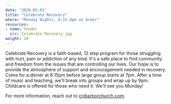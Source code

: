 ```yaml
---
date: "2020-03-01"
title: "Celebrate Recovery"
where: "Monday Nights, 6:15-9pm at Arbor"
resources:
- name: header
  src: Celebrate Recovery.jpg
weight: 20
---
```


Celebrate Recovery is a faith-based, 12 step program for those struggling with hurt, pain or addiction of any kind. It's a safe place to find community and freedom from the issues that are controlling our lives. Our hope is to provide the atmosphere of support and encouragement needed in recovery.  Come for a dinner at 6:15pm before large group starts at 7pm. After a time of music and teaching, we'll break into groups and wrap up by 9pm. Childcare is offered for those who need it. We'll see you Monday!

For more information, reach out to cr@arborchurch.com.



